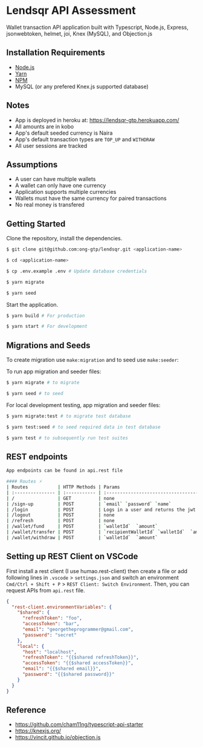 # Lendsqr API Assessment
Wallet transaction API application built with Typescript, Node.js, Express, jsonwebtoken, helmet, joi, Knex (MySQL), and Objection.js

## Installation Requirements

- [Node.js](https://yarnpkg.com/en/docs/install)
- [Yarn](https://yarnpkg.com/en/docs/install)
- [NPM](https://docs.npmjs.com/getting-started/installing-node)
- MySQL (or any prefered Knex.js supported database)

## Notes
- App is deployed in heroku at: https://lendsqr-gtp.herokuapp.com/
- All amounts are in kobo
- App's default seeded currency is Naira
- App's default transaction types are `TOP_UP` and `WITHDRAW` 
- All user sessions are tracked

## Assumptions

- A user can have multiple wallets
- A wallet can only have one currency
- Application supports multiple currencies
- Wallets must have the same currency for paired transactions
- No real money is transfered

## Getting Started

Clone the repository, install the dependencies.

```bash
$ git clone git@github.com:ong-gtp/lendsqr.git <application-name>

$ cd <application-name>

$ cp .env.example .env # Update database credentials

$ yarn migrate

$ yarn seed
```




Start the application.

```bash
$ yarn build # For production

$ yarn start # For development
```


## Migrations and Seeds

To create migration use `make:migration` and to seed use `make:seeder`:

To run app migration and seeder files:

```bash
$ yarn migrate # to migrate

$ yarn seed # to seed
```


For local development testing, app migration and seeder files:

```bash
$ yarn migrate:test # to migrate test database

$ yarn test:seed # to seed required data in test database

$ yarn test # to subsequently run test suites 
```


## REST endpoints
```bash
App endpoints can be found in api.rest file

#### Routes ⚡
| Routes           | HTTP Methods | Params                                           | Description                                                                                                  |
| :--------------- | :----------- | :----------------------------------------------- | :----------------------------------------------------------------------------------------------------------- |
| /                | GET          | none                                             | Displays application infomation                                                                              |
| /sign-up         | POST         | `email` `password` `name`                        | Creates a new user and returns the initiated wallet                                                          |
| /login           | POST         | Logs in a user and returns the jwt session token | `email` `password`                                                                                           |
| /logout          | POST         | none                                             | Logs out a user                                                                                              |
| /refresh         | POST         | none                                             | Refresh a user jwt token                                                                                     |
| /wallet/fund     | POST         | `walletId`  `amount`                             | Fund the wallet of a logged in user                                                                          |
| /wallet/transfer | POST         | `recipientWalletId` `walletId`  `amount`         | Transfer money from logged in user\'s wallet to another user\'s  wallet. Wallets must have the same currency |
| /wallet/withdraw | POST         | `walletId`  `amount`                             | Withdraw money from session user\'s wallet                                                                   |
```
## Setting up REST Client on VSCode

First install a rest client (I use humao.rest-client) then create a file or add following lines in `.vscode` > `settings.json` and switch an environment `Cmd/Ctrl + Shift + P` > `REST Client: Switch Environment`. Then, you can request APIs from `api.rest` file.

```json
{
  "rest-client.environmentVariables": {
    "$shared": {
      "refreshToken": "foo",
      "accessToken": "bar",
      "email": "georgetheprogrammer@gmail.com",
      "password": "secret" 
    },
    "local": {
      "host": "localhost",
      "refreshToken": "{{$shared refreshToken}}",
      "accessToken": "{{$shared accessToken}}",
      "email": "{{$shared email}}",
      "password": "{{$shared password}}"
    }
  }
}
```

## Reference 
- https://github.com/cham11ng/typescript-api-starter
- https://knexjs.org/
- https://vincit.github.io/objection.js